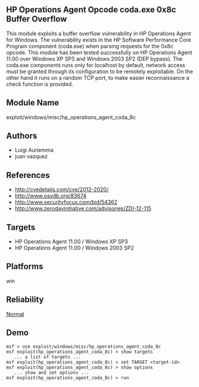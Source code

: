 ## HP Operations Agent Opcode coda.exe 0x8c Buffer Overflow

This module exploits a buffer overflow vulnerability in HP 
Operations Agent for Windows. The vulnerability exists in 
the HP Software Performance Core Program component 
(coda.exe) when parsing requests for the 0x8c opcode. This 
module has been tested successfully on HP Operations Agent 
11.00 over Windows XP SP3 and Windows 2003 SP2 (DEP bypass). 
The coda.exe components runs only for localhost by default, 
network access must be granted through its configuration to 
be remotely exploitable. On the other hand it runs on a 
random TCP port, to make easier reconnaissance a check 
function is provided.


## Module Name
exploit/windows/misc/hp_operations_agent_coda_8c

## Authors
* Luigi Auriemma
* juan vazquez


## References
* http://cvedetails.com/cve/2012-2020/
* http://www.osvdb.org/83674
* http://www.securityfocus.com/bid/54362
* http://www.zerodayinitiative.com/advisories/ZDI-12-115



## Targets
* HP Operations Agent 11.00 / Windows XP SP3
* HP Operations Agent 11.00 / Windows 2003 SP2


## Platforms
win

## Reliability
[Normal](https://github.com/rapid7/metasploit-framework/wiki/Exploit-Ranking)

## Demo

```
msf > use exploit/windows/misc/hp_operations_agent_coda_8c
msf exploit(hp_operations_agent_coda_8c) > show targets
   ... a list of targets ...
msf exploit(hp_operations_agent_coda_8c) > set TARGET <target-id>
msf exploit(hp_operations_agent_coda_8c) > show options
   ... show and set options ...
msf exploit(hp_operations_agent_coda_8c) > run
```
    
    